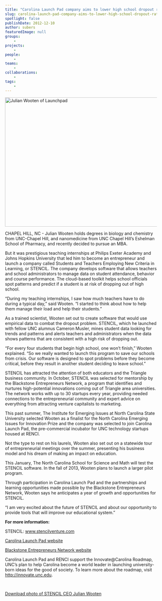 ```yaml
---
title: "Carolina Launch Pad company aims to lower high school dropout rate"
slug: carolina-launch-pad-company-aims-to-lower-high-school-dropout-rate
spotlight: false
publishDate: 2012-12-10
author: subers
featuredImage: null
groups:
    - 
projects:
    - 
people:
    - 
teams: 
    - 
collaborations:
    - 
tags:
    - 
---
```

<img class="size-large wp-image-12067 alignleft" title="Launchpad-Julian-Wooten" alt="Julian Wooten of Launchpad" src="http://www.renci.org/wp-content/uploads/2013/10/Launchpad-Julian-Wooten-2012-Img4-web.jpg" width="640" height="427" />

CHAPEL HILL, NC - Julian Wooten holds degrees in biology and chemistry from UNC-Chapel Hill, and nanomedicine from UNC Chapel Hill’s Eshelman School of Pharmacy, and recently decided to pursue an MBA.<!--more-->

But it was prestigious teaching internships at Philips Exeter Academy and Johns Hopkins University that led him to become an entrepreneur and launch a company called Students and Teachers Employing New Criteria in Learning, or STENCIL. The company develops software that allows teachers and school administrators to manage data on student attendance, behavior and course performance. The cloud-based toolkit helps school officials spot patterns and predict if a student is at risk of dropping out of high school.

“During my teaching internships, I saw how much teachers have to do during a typical day,” said Wooten. “I started to think about how to help them manage their load and help their students.”<!--more-->

As a trained scientist, Wooten set out to create software that would use empirical data to combat the dropout problem. STENCIL, which he launched with fellow UNC alumnus Cameron Musler, mines student data looking for trends and patterns and alerts teachers and administrators when the data shows patterns that are consistent with a high risk of dropping out.

“For every four students that begin high school, one won’t finish,” Wooten explained. “So we really wanted to launch this program to save our schools from crisis. Our software is designed to spot problems before they become critical, before they result in another student deciding to leave school.”

STENCIL has attracted the attention of both educators and the Triangle business community. In October, STENCIL was selected for mentorship by the Blackstone Entrepreneurs Network, a program that identifies and nurtures high-potential innovations coming out of Triangle area universities. The network works with up to 30 startups every year, providing needed connections to the entrepreneurial community and expert advice on everything from attracting venture capitalists to marketing.

This past summer, The Institute for Emerging Issues at North Carolina State University selected Wooten as a finalist for the North Carolina Emerging Issues for Innovation Prize and the company was selected to join Carolina Launch Pad, the pre-commercial incubator for UNC technology startups housed at RENCI.

Not the type to rest on his laurels, Wooten also set out on a statewide tour of entrepreneurial meetings over the summer, presenting his business model and his dream of making an impact on education.

This January, The North Carolina School for Science and Math will test the STENCIL software. In the fall of 2013, Wooten plans to launch a larger pilot program.

Through participation in Carolina Launch Pad and the partnerships and learning opportunities made possible by the Blackstone Entrepreneurs Network, Wooten says he anticipates a year of growth and opportunities for STENCIL.

“I am very excited about the future of STENCIL and about our opportunity to provide tools that will improve our educational system.”

<strong>For more information:</strong>

STENCIL: www.stencilventure.com

<a href="http://carolinalaunchpad.org">Carolina Launch Pad website</a>

<a href="http://blackstoneentrepreneursnetwork.org">Blackstone Entrepreneurs Network website</a>

Carolina Launch Pad and RENCI support the Innovate@Carolina Roadmap, UNC’s plan to help Carolina become a world leader in launching university-born ideas for the good of society. To learn more about the roadmap, visit <a href="http://innovate.unc.edu">http://innovate.unc.edu</a>.

&nbsp;

<a href="http://www.renci.org/wp-content/uploads/2012/12/Launchpad-Julian-Wooten-2012-Img4.jpg" target="_blank">Download photo of STENCIL CEO Julian Wooten</a>
